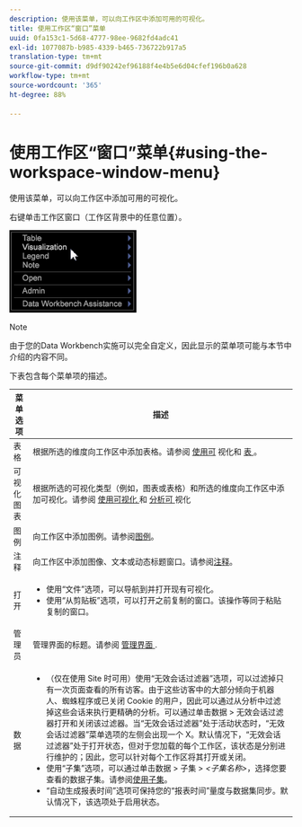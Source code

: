 ```yaml
---
description: 使用该菜单，可以向工作区中添加可用的可视化。
title: 使用工作区“窗口”菜单
uuid: 0fa153c1-5d68-4777-98ee-9682fd4adc41
exl-id: 1077087b-b985-4339-b465-736722b917a5
translation-type: tm+mt
source-git-commit: d9df90242ef96188f4e4b5e6d04cfef196b0a628
workflow-type: tm+mt
source-wordcount: '365'
ht-degree: 88%

---
```


# 使用工作区“窗口”菜单{#using-the-workspace-window-menu}

使用该菜单，可以向工作区中添加可用的可视化。

右键单击工作区窗口（工作区背景中的任意位置）。

![](assets/mnu_workspace.png)

>[!NOTE]
>
>由于您的Data Workbench实施可以完全自定义，因此显示的菜单项可能与本节中介绍的内容不同。

下表包含每个菜单项的描述。

<table id="table_00C0D3E6098E473E8D3B66F48FB635B3"> 
 <thead> 
  <tr> 
   <th colname="col1" class="entry"> 菜单选项 </th> 
   <th colname="col2" class="entry"> 描述 </th> 
  </tr> 
 </thead>
 <tbody> 
  <tr> 
   <td colname="col1"> 表格 </td> 
   <td colname="col2"> 根据所选的维度向工作区中添加表格。请参阅  <a href="../../../home/c-get-started/c-vis/c-vis.md#concept-f6c7728d5aaa4304bbf2e4dfaed48739"> 使用可</a> 视化和 <a href="../../../home/c-get-started/c-analysis-vis/c-tables/c-tables.md#concept-c632cb8ad9724f90ac5c294d52ae667f"> 表 </a>。 </td> 
  </tr> 
  <tr> 
   <td colname="col1"> 可视化图表 </td> 
   <td colname="col2"> 根据所选的可视化类型（例如，图表或表格）和所选的维度向工作区中添加可视化。请参阅  <a href="../../../home/c-get-started/c-vis/c-vis.md#concept-f6c7728d5aaa4304bbf2e4dfaed48739"> 使用可视化 </a> 和 <a href="../../../home/c-get-started/c-analysis-vis/c-analysis-vis.md#concept-cb5b9716d3404b2b888a55b3efec1fa5"> 分析可 </a>视化 </td> 
  </tr> 
  <tr> 
   <td colname="col1"> 图例 </td> 
   <td colname="col2"> 向工作区中添加图例。请参阅<a href="../../../home/c-get-started/c-analysis-vis/c-legends/c-legends.md#concept-ba7a886967314ee5aa358f5949665494">图例</a>。 </td> 
  </tr> 
  <tr> 
   <td colname="col1"> 注释 </td> 
   <td colname="col2"> 向工作区中添加图像、文本或动态标题窗口。请参阅<a href="../../../home/c-get-started/c-analysis-vis/c-annots/c-annots.md#concept-ab80edcbc4204dd78c73630511f75ab0">注释</a>。 </td> 
  </tr> 
  <tr> 
   <td colname="col1"> 打开 </td> 
   <td colname="col2"> <p> 
     <ul id="ul_173273B72EE24A52927B59E63F0BF19B"> 
      <li id="li_1EF395A0425047A9981891A0D9D29F07">使用“<span class="wintitle">文件</span>”选项，可以导航到并打开现有可视化。 </li> 
      <li id="li_E02E8929B8E247B0A46F6D708C51B1E2">使用“<span class="wintitle">从剪贴板</span>”选项，可以打开之前复制的窗口。该操作等同于粘贴复制的窗口。 </li> 
     </ul> </p> </td> 
  </tr> 
  <tr> 
   <td colname="col1"> 管理员 </td> 
   <td colname="col2"> 管理界面的标题。请参阅 <a href="../../../home/c-get-started/c-admin-intrf/c-admin-intrf.md#concept-855c1a91e1a948969fab592adca15f74"> 管理界面 </a>. </td> 
  </tr> 
  <tr> 
   <td colname="col1"> 数据 </td> 
   <td colname="col2"> <p> 
     <ul id="ul_CFAC2CBB10464079A78A9127C25482FF"> 
      <li id="li_78C64D2602674C2D85509422FF055D5C">（仅在使用 Site 时可用）使用“<span class="wintitle">无效会话过滤器</span>”选项，可以过滤掉只有一次页面查看的所有访客。由于这些访客中的大部分倾向于机器人、蜘蛛程序或已关闭 Cookie 的用户，因此可以通过从分析中过滤掉这些会话来执行更精确的分析。可以通过单击<span class="uicontrol">数据</span> &gt; <span class="uicontrol">无效会话过滤器</span>打开和关闭该过滤器。当“<span class="wintitle">无效会话过滤器</span>”处于活动状态时，“<span class="wintitle">无效会话过滤器</span>”菜单选项的左侧会出现一个 X。默认情况下，“<span class="wintitle">无效会话过滤器</span>”处于打开状态，但对于您加载的每个工作区，该状态是分别进行维护的；因此，您可以针对每个工作区将其打开或关闭。 </li> 
      <li id="li_DB69A4EAD6964CCEAE59E1B2E9CED394">使用“<span class="wintitle">子集</span>”选项，可以通过单击<span class="uicontrol">数据</span> &gt; <span class="uicontrol">子集</span> &gt; <i>&lt;<span class="uicontrol">子集名称</span>&gt;</i>，选择您要查看的数据子集。请参阅<a href="../../../home/c-get-started/c-vis/c-wk-subsets/c-wk-subsets.md#concept-43809322b6374d5cb2536630a13e943b">使用子集</a>。 </li> 
      <li id="li_1B3C3835F1F94028AA45FC29D04F8CF8">“<span class="wintitle">自动生成报表时间</span>”选项可保持您的“报表时间”量度与数据集同步。默认情况下，该选项处于启用状态。 </li> 
     </ul> </p> </td> 
  </tr> 
 </tbody> 
</table>
